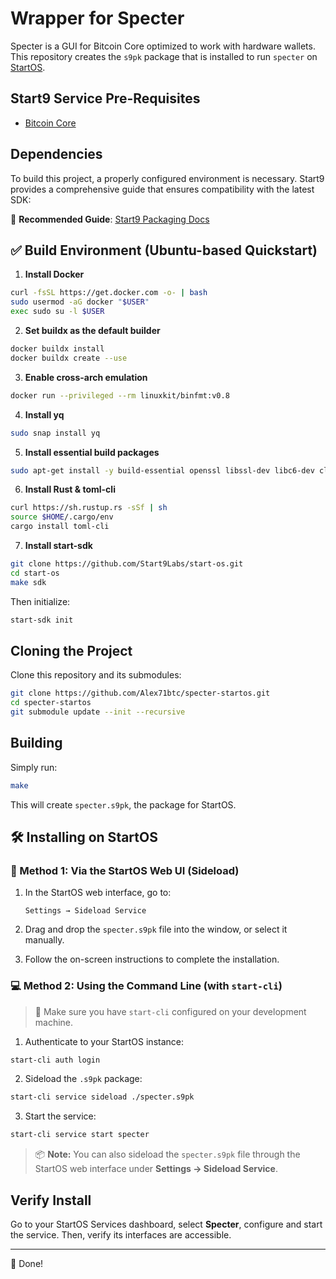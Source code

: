 # Wrapper for Specter

Specter is a GUI for Bitcoin Core optimized to work with hardware wallets. This repository creates the `s9pk` package that is installed to run `specter` on [StartOS](https://github.com/Start9Labs/start-os/).

## Start9 Service Pre-Requisites

- [Bitcoin Core](https://github.com/Start9Labs/bitcoind-wrapper)

## Dependencies

To build this project, a properly configured environment is necessary. Start9 provides a comprehensive guide that ensures compatibility with the latest SDK:

🔗 **Recommended Guide**: [Start9 Packaging Docs](https://docs.start9.com/0.3.5.x/developer-docs/packaging)

## ✅ Build Environment (Ubuntu-based Quickstart)

1. **Install Docker**

```bash
curl -fsSL https://get.docker.com -o- | bash
sudo usermod -aG docker "$USER"
exec sudo su -l $USER
```

2. **Set buildx as the default builder**

```bash
docker buildx install
docker buildx create --use
```

3. **Enable cross-arch emulation**

```bash
docker run --privileged --rm linuxkit/binfmt:v0.8
```

4. **Install yq**

```bash
sudo snap install yq
```

5. **Install essential build packages**

```bash
sudo apt-get install -y build-essential openssl libssl-dev libc6-dev clang libclang-dev ca-certificates
```

6. **Install Rust & toml-cli**

```bash
curl https://sh.rustup.rs -sSf | sh
source $HOME/.cargo/env
cargo install toml-cli
```

7. **Install start-sdk**

```bash
git clone https://github.com/Start9Labs/start-os.git
cd start-os
make sdk
```

Then initialize:

```bash
start-sdk init
```

## Cloning the Project

Clone this repository and its submodules:

```bash
git clone https://github.com/Alex71btc/specter-startos.git
cd specter-startos
git submodule update --init --recursive
```

## Building

Simply run:

```bash
make
```

This will create `specter.s9pk`, the package for StartOS.

## 🛠️ Installing on StartOS

### 🔄 Method 1: Via the StartOS Web UI (Sideload)

1. In the StartOS web interface, go to:

   ```
   Settings → Sideload Service
   ```

2. Drag and drop the `specter.s9pk` file into the window, or select it manually.

3. Follow the on-screen instructions to complete the installation.

### 💻 Method 2: Using the Command Line (with `start-cli`)

> 📌 Make sure you have `start-cli` configured on your development machine.

1. Authenticate to your StartOS instance:

```bash
start-cli auth login
```

2. Sideload the `.s9pk` package:

```bash
start-cli service sideload ./specter.s9pk
```

3. Start the service:

```bash
start-cli service start specter
```

> 📦 **Note:** You can also sideload the `specter.s9pk` file through the StartOS web interface under **Settings → Sideload Service**.

## Verify Install

Go to your StartOS Services dashboard, select **Specter**, configure and start the service. Then, verify its interfaces are accessible.

---

🎉 Done!


